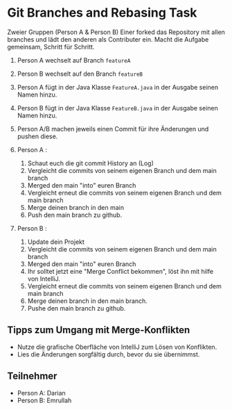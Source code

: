 # Git Branches and Rebasing Task

Zweier Gruppen (Person A & Person B)
Einer forked das Repository mit allen branches und lädt den anderen als Contributer ein.
Macht die Aufgabe gemeinsam, Schritt für Schritt.

1. Person A wechselt auf Branch ```featureA```
2. Person B wechselt auf den Branch ```featureB```
3. Person A fügt in der Java Klasse ```FeatureA.java``` in der Ausgabe seinen Namen hinzu.
4. Person B fügt in der Java Klasse ```FeatureB.java``` in der Ausgabe seinen Namen hinzu.
5. Person A/B machen jeweils einen Commit für ihre Änderungen und pushen diese.
6. Person A :
   1. Schaut euch die git commit History an (Log)
   1. Vergleicht die commits von seinem eigenen Branch und dem main branch
   1. Merged den main "into" euren Branch
   1. Vergleicht erneut die commits von seinem eigenen Branch und dem main branch
   1. Merge deinen branch in den main
   1. Push den main branch zu github.


7. Person B :
   1. Update dein Projekt
   1. Vergleicht die commits von seinem eigenen Branch und dem main branch
   1. Merged den main "into" euren Branch
   1. Ihr solltet jetzt eine "Merge Conflict bekommen", löst ihn mit hilfe von IntelliJ.
   1. Vergleicht erneut die commits von seinem eigenen Branch und dem main branch
   1. Merge deinen branch in den main branch.
   1. Pushe den main branch zu github.

## Tipps zum Umgang mit Merge-Konflikten

- Nutze die grafische Oberfläche von IntelliJ zum Lösen von Konflikten.
- Lies die Änderungen sorgfältig durch, bevor du sie übernimmst.

## Teilnehmer

- Person A: Darian
- Person B: Emrullah
